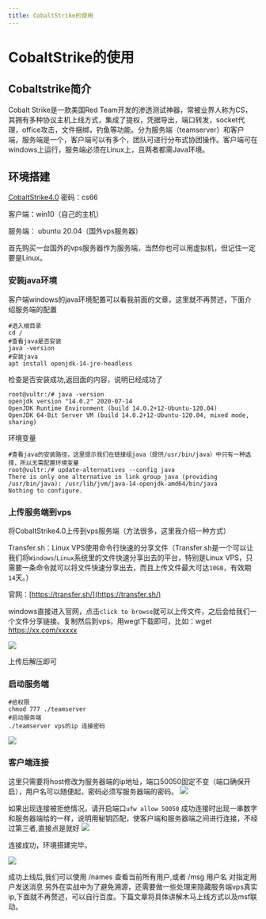 ```yaml
---
title: CobaltStrike的使用
---
```


# CobaltStrike的使用

## Cobaltstrike简介

Cobalt Strike是一款美国Red Team开发的渗透测试神器，常被业界人称为CS，其拥有多种协议主机上线方式，集成了提权，凭据导出，端口转发，socket代理，office攻击，文件捆绑，钓鱼等功能。分为服务端（teamserver）和客户端，服务端是一个，客户端可以有多个，团队可进行分布式协团操作。客户端可在windows上运行，服务端必须在Linux上，且两者都需Java环境。

## 环境搭建

[CobaltStrike4.0](https://zhiji.lanzoui.com/iYOvjp5hqra) 密码：cs66

客户端：win10（自己的主机）

服务端： ubuntu 20.04（国外vps服务器）

首先购买一台国外的vps服务器作为服务端，当然你也可以用虚拟机，但记住一定要是Linux。

### 安装java环境

客户端windows的java环境配置可以看我前面的文章，这里就不再赘述，下面介绍服务端的配置

```shell
#进入根目录
cd /
#查看java是否安装
java -version
#安装java
apt install openjdk-14-jre-headless
```

检查是否安装成功,返回面的内容，说明已经成功了

```shell
root@vultr:/# java -version
openjdk version "14.0.2" 2020-07-14
OpenJDK Runtime Environment (build 14.0.2+12-Ubuntu-120.04)
OpenJDK 64-Bit Server VM (build 14.0.2+12-Ubuntu-120.04, mixed mode, sharing)
```

环境变量

```shell
#查看java的安装路径，这里提示我们在链接组java（提供/usr/bin/java）中只有一种选择，所以无需配置环境变量
root@vultr:/# update-alternatives --config java
There is only one alternative in link group java (providing /usr/bin/java): /usr/lib/jvm/java-14-openjdk-amd64/bin/java
Nothing to configure.
```

### 上传服务端到vps

将CobaltStrike4.0上传到vps服务端（方法很多，这里我介绍一种方式）

Transfer.sh：Linux VPS使用命令行快速的分享文件（Transfer.sh是一个可以让我们将`Windows`/`Linux`系统里的文件快速分享出去的平台，特别是Linux VPS，只需要一条命令就可以将文件快速分享出去，而且上传文件最大可达`10GB`，有效期`14`天。）

官网：[https://transfer.sh/](https://transfer.sh/)

windows直接进入官网，点击`click to browse`就可以上传文件，之后会给我们一个文件分享链接。复制然后到vps，用wegt下载即可，比如：wget https://xx.com/xxxxx

![](https://cdn-zhiji-icu.oss-cn-hangzhou.aliyuncs.com/2021/cs1.png)

上传后解压即可

### 启动服务端

```shell
#给权限
chmod 777 ./teamserver
#启动服务端
./teamserver vps的ip 连接密码
```

![](https://cdn-zhiji-icu.oss-cn-hangzhou.aliyuncs.com/2021/cs2.png)

### 客户端连接

这里只需要将host修改为服务器端的ip地址，端口50050固定不变（端口确保开启），用户名可以随便起，密码必须写服务器端的密码。
![](https://cdn-zhiji-icu.oss-cn-hangzhou.aliyuncs.com/2021/cs3.png)

如果出现连接被拒绝情况，请开启端口`ufw allow 50050`
成功连接时出现一串数字和服务器端给的一样，说明用秘钥匹配，使客户端和服务器端之间进行连接，不经过第三者,直接点是就好
![](https://cdn-zhiji-icu.oss-cn-hangzhou.aliyuncs.com/2021/cs4.png)

连接成功，环境搭建完毕。

![](https://cdn-zhiji-icu.oss-cn-hangzhou.aliyuncs.com/2021/cs5.png)

成功上线后,我们可以使用 /names 查看当前所有用户,或者 /msg 用户名 对指定用户发送消息
另外在实战中为了避免溯源，还需要做一些处理来隐藏服务端vps真实ip,下面就不再赘述，可以自行百度。下篇文章将具体讲解木马上线方式以及msf联动。
